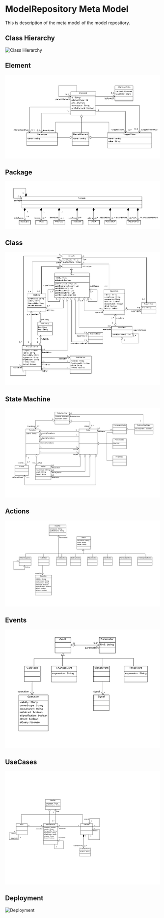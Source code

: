 ModelRepository Meta Model
==========================
This is description of the meta model of the model repository.

Class Hierarchy
---------------
![Class Hierarchy](https://github.com/lsolbach/ModelRepository/blob/master/doc/ClassHierarchy.png)

Element
-------
![Element](Element.png)


Package
-------
![Package](Package.png)


Class
-----
![Class](Class.png)


State Machine
-------------
![State Machine](StateMachine.png)


Actions
-------
![Actions](Actions.png)


Events
------
![Events](Events.png)


UseCases
--------
![UseCases](UseCases.png)


Deployment
----------
![Deployment](Deployment.png)

